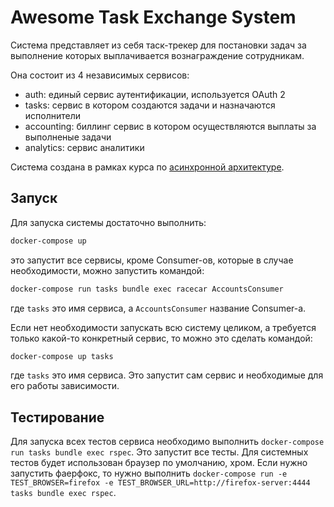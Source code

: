 # Awesome Task Exchange System

Система представляет из себя таск-трекер для постановки задач за выполнение которых выплачивается вознаграждение
сотрудникам.

Она состоит из 4 независимых сервисов:

- auth: единый сервис аутентификации, используется OAuth 2
- tasks: сервис в котором создаются задачи и назначаются исполнители
- accounting: биллинг сервис в котором осуществляются выплаты за выполненые задачи
- analytics: сервис аналитики

Система создана в рамках курса по [асинхронной архитектуре](https://education.borshev.com/architecture).

## Запуск

Для запуска системы достаточно выполнить:

```bash
docker-compose up
```

это запустит все сервисы, кроме Consumer-ов, которые в случае необходимости, можно запустить командой:

```bash
docker-compose run tasks bundle exec racecar AccountsConsumer
```

где `tasks` это имя сервиса, а `AccountsConsumer` название Consumer-а.

Если нет необходимости запускать всю систему целиком, а требуется только какой-то конкретный сервис, то можно это
сделать командой:

```bash
docker-compose up tasks
```

где `tasks` это имя сервиса. Это запустит сам сервис и необходимые для его работы зависимости.

## Тестирование

Для запуска всех тестов сервиса необходимо выполнить `docker-compose run tasks bundle exec rspec`. Это запустит все
тесты. Для системных тестов будет использован браузер по умолчанию, хром. Если нужно запустить фаерфокс, то нужно
выполнить `docker-compose run -e TEST_BROWSER=firefox -e TEST_BROWSER_URL=http://firefox-server:4444 tasks bundle exec
rspec`.
